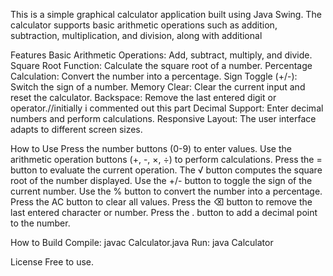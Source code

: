 This is a simple graphical calculator application built using Java Swing. The calculator supports basic arithmetic operations such as addition, subtraction, multiplication, and division, along with additional

Features
Basic Arithmetic Operations: Add, subtract, multiply, and divide.
Square Root Function: Calculate the square root of a number.
Percentage Calculation: Convert the number into a percentage.
Sign Toggle (+/-): Switch the sign of a number.
Memory Clear: Clear the current input and reset the calculator.
Backspace: Remove the last entered digit or operator.//initially i commented out this part
Decimal Support: Enter decimal numbers and perform calculations.
Responsive Layout: The user interface adapts to different screen sizes.

How to Use
Press the number buttons (0-9) to enter values.
Use the arithmetic operation buttons (+, -, ×, ÷) to perform calculations.
Press the = button to evaluate the current operation.
The √ button computes the square root of the number displayed.
Use the +/- button to toggle the sign of the current number.
Use the % button to convert the number into a percentage.
Press the AC button to clear all values.
Press the ⌫ button to remove the last entered character or number.
Press the . button to add a decimal point to the number.

How to Build
Compile: javac Calculator.java
Run: java Calculator

License
Free to use.
